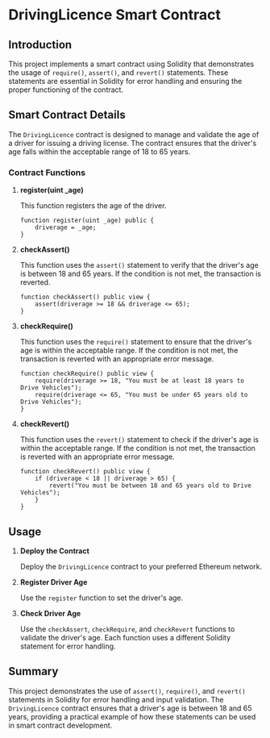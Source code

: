 
# DrivingLicence Smart Contract

## Introduction

This project implements a smart contract using Solidity that demonstrates the usage of `require()`, `assert()`, and `revert()` statements. These statements are essential in Solidity for error handling and ensuring the proper functioning of the contract.

## Smart Contract Details

The `DrivingLicence` contract is designed to manage and validate the age of a driver for issuing a driving license. The contract ensures that the driver's age falls within the acceptable range of 18 to 65 years.

### Contract Functions

1. **register(uint _age)**

   This function registers the age of the driver.
   
   ```solidity
   function register(uint _age) public {
       driverage = _age;
   }
   ```

2. **checkAssert()**

   This function uses the `assert()` statement to verify that the driver's age is between 18 and 65 years. If the condition is not met, the transaction is reverted.
   
   ```solidity
   function checkAssert() public view {
       assert(driverage >= 18 && driverage <= 65);
   }
   ```

3. **checkRequire()**

   This function uses the `require()` statement to ensure that the driver's age is within the acceptable range. If the condition is not met, the transaction is reverted with an appropriate error message.
   
   ```solidity
   function checkRequire() public view {
       require(driverage >= 18, "You must be at least 18 years to Drive Vehicles");
       require(driverage <= 65, "You must be under 65 years old to Drive Vehicles");
   }
   ```

4. **checkRevert()**

   This function uses the `revert()` statement to check if the driver's age is within the acceptable range. If the condition is not met, the transaction is reverted with an appropriate error message.
   
   ```solidity
   function checkRevert() public view {
       if (driverage < 18 || driverage > 65) {
           revert("You must be between 18 and 65 years old to Drive Vehicles");
       }
   }
   ```

## Usage

1. **Deploy the Contract**

   Deploy the `DrivingLicence` contract to your preferred Ethereum network.

2. **Register Driver Age**

   Use the `register` function to set the driver's age.

3. **Check Driver Age**

   Use the `checkAssert`, `checkRequire`, and `checkRevert` functions to validate the driver's age. Each function uses a different Solidity statement for error handling.

## Summary

This project demonstrates the use of `assert()`, `require()`, and `revert()` statements in Solidity for error handling and input validation. The `DrivingLicence` contract ensures that a driver's age is between 18 and 65 years, providing a practical example of how these statements can be used in smart contract development.
